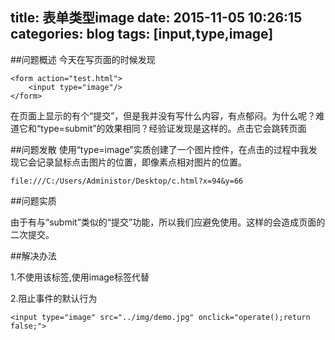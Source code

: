 title: 表单类型image
date: 2015-11-05 10:26:15
categories: blog
tags: [input,type,image]
---
##问题概述
今天在写页面的时候发现
	
	<form action="test.html">
		<input type="image"/>
	</form>

在页面上显示的有个“提交”，但是我并没有写什么内容，有点郁闷。为什么呢？难道它和“type=submit”的效果相同？经验证发现是这样的。点击它会跳转页面


##问题发散
使用“type=image”实质创建了一个图片控件，在点击的过程中我发现它会记录鼠标点击图片的位置，即像素点相对图片的位置。

	file:///C:/Users/Administor/Desktop/c.html?x=94&y=66

##问题实质

由于有与“submit”类似的“提交”功能，所以我们应避免使用。这样的会造成页面的二次提交。
    
##解决办法

1.不使用该标签,使用image标签代替

2.阻止事件的默认行为

	<input type="image" src="../img/demo.jpg" onclick="operate();return false;">
